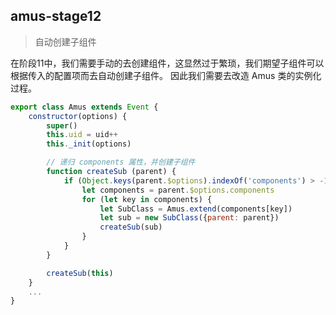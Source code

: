## amus-stage12
> 自动创建子组件

在阶段11中，我们需要手动的去创建组件，这显然过于繁琐，我们期望子组件可以根据传入的配置项而去自动创建子组件。
因此我们需要去改造 Amus 类的实例化过程。
```js
export class Amus extends Event {
    constructor(options) {
        super()
        this.uid = uid++
        this._init(options)

        // 递归 components 属性，并创建子组件
        function createSub (parent) {
            if (Object.keys(parent.$options).indexOf('components') > -1) {
                let components = parent.$options.components
                for (let key in components) {
                    let SubClass = Amus.extend(components[key])
                    let sub = new SubClass({parent: parent})
                    createSub(sub)
                }
            }
        }

        createSub(this)
    }
    ...
}
```
